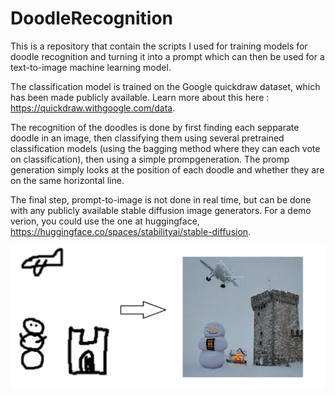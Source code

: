 # DoodleRecognition
This is a repository that contain the scripts I used for training models for doodle recognition and turning it into a prompt which can then be used for a text-to-image machine learning model.

The classification model is trained on the Google quickdraw dataset, which has been made publicly available. Learn more about this here : https://quickdraw.withgoogle.com/data.

The recognition of the doodles is done by first finding each sepparate doodle in an image, then classifying them using several pretrained classification models (using the bagging method where they can each vote on classification), then using a simple prompgeneration. The promp generation simply looks at the position of each doodle and
whether they are on the same horizontal line.

The final step, prompt-to-image is not done in real time, but can be done with any publicly available stable diffusion image generators. For a demo verion, you could
use the one at huggingface, https://huggingface.co/spaces/stabilityai/stable-diffusion.

![resulting img](img/results.png)
